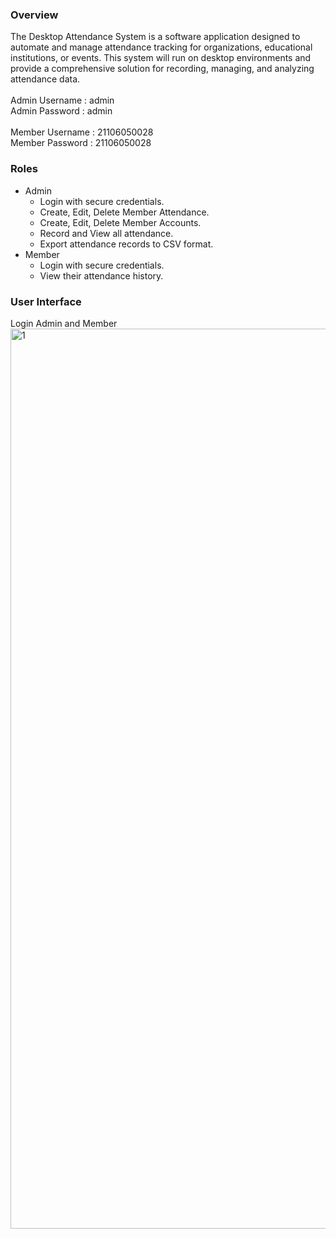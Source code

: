 ### Overview ###
The Desktop Attendance System is a software application designed to automate and manage attendance tracking for organizations, educational institutions, or events. This system will run on desktop environments and provide a comprehensive solution for recording, managing, and analyzing attendance data.
<br><br>
Admin Username : admin
<br>
Admin Password : admin
<br><br>
Member Username : 21106050028
<br>
Member Password : 21106050028
<br>
### Roles ###
- Admin
  - Login with secure credentials.
  - Create, Edit, Delete Member Attendance.
  - Create, Edit, Delete Member Accounts.
  - Record and View all attendance.
  - Export attendance records to CSV format.
- Member
  - Login with secure credentials.
  - View their attendance history.

### User Interface ###

Login Admin and Member
<img width="1440" alt="1" src="https://github.com/Lafarizo/DekstopApp_Catatan_Kehadiran/assets/88442671/946bf5a1-d0fd-4cf9-8dc2-1b2dcf0f0ce1">
